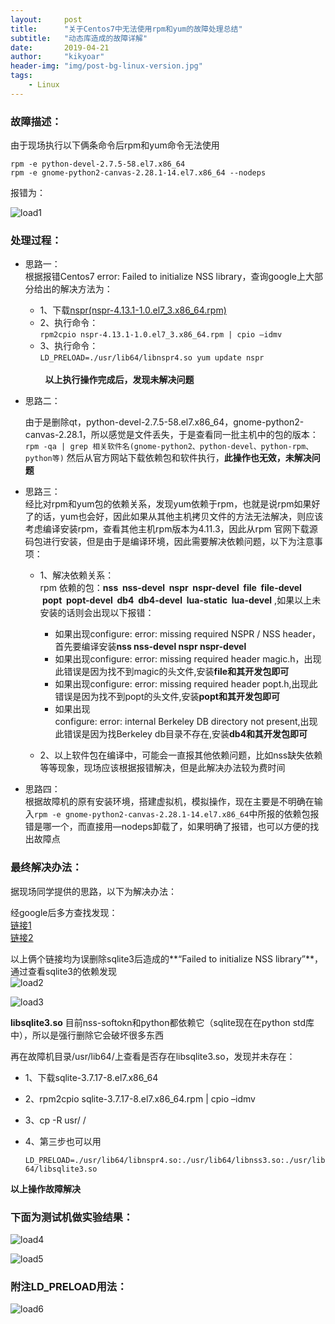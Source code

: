 ```yaml
---
layout:     post
title:      "关于Centos7中无法使用rpm和yum的故障处理总结"
subtitle:   "动态库造成的故障详解"
date:       2019-04-21
author:     "kikyoar"
header-img: "img/post-bg-linux-version.jpg"
tags:
    - Linux
---  
```



### 故障描述：
由于现场执行以下俩条命令后rpm和yum命令无法使用
	
	rpm -e python-devel-2.7.5-58.el7.x86_64
	rpm -e gnome-python2-canvas-2.28.1-14.el7.x86_64 --nodeps

报错为： 

![load1](http://kikyoar.com/img/load1.png)  

### 处理过程：

- 思路一：  
根据报错Centos7 error: Failed to initialize NSS library，查询google上大部分给出的解决方法为：
 
	- 1、下载[nspr(nspr-4.13.1-1.0.el7_3.x86_64.rpm)](http://mirror.centos.org/centos/7/os/x86_64/Packages/nspr-4.13.1-1.0.el7_3.x86_64.rpm)  
	- 2、执行命令：       	
			`rpm2cpio nspr-4.13.1-1.0.el7_3.x86_64.rpm | cpio –idmv`  
   - 3、执行命令：    
          `LD_PRELOAD=./usr/lib64/libnspr4.so yum update nspr`  
 
 	
 	**以上执行操作完成后，发现未解决问题**  

- 思路二：  

	由于是删除qt，python-devel-2.7.5-58.el7.x86_64，gnome-python2-canvas-2.28.1，所以感觉是文件丢失，于是查看同一批主机中的包的版本：    
`rpm -qa | grep 相关软件名(gnome-python2、python-devel、python-rpm、python等)`
然后从官方网站下载依赖包和软件执行，**此操作也无效，未解决问题**  

- 思路三：  
	经比对rpm和yum包的依赖关系，发现yum依赖于rpm，也就是说rpm如果好了的话，yum也会好，因此如果从其他主机拷贝文件的方法无法解决，则应该考虑编译安装rpm，查看其他主机rpm版本为4.11.3，因此从rpm 官网下载源码包进行安装，但是由于是编译环境，因此需要解决依赖问题，以下为注意事项：
	- 1、解决依赖关系：  
	rpm 依赖的包：**nss  nss-devel  nspr  nspr-devel  file  file-devel  popt  popt-devel  db4  db4-devel  lua-static  lua-devel** ,如果以上未安装的话则会出现以下报错：
		- 如果出现configure: error: missing required NSPR / NSS header，首先要编译安装**nss nss-devel nspr nspr-devel**
		- 如果出现configure: error: missing required header magic.h，出现此错误是因为找不到magic的头文件,安装**file和其开发包即可** 
		- 如果出现configure: error: missing required header popt.h,出现此错误是因为找不到popt的头文件,安装**popt和其开发包即可** 
		- 如果出现configure: error: internal Berkeley DB directory not present,出现此错误是因为找Berkeley db目录不存在,安装**db4和其开发包即可**   

	- 2、以上软件包在编译中，可能会一直报其他依赖问题，比如nss缺失依赖等等现象，现场应该根据报错解决，但是此解决办法较为费时间  

- 思路四：  
根据故障机的原有安装环境，搭建虚拟机，模拟操作，现在主要是不明确在输入`rpm -e gnome-python2-canvas-2.28.1-14.el7.x86_64`中所报的依赖包报错是哪一个，而直接用—nodeps卸载了，如果明确了报错，也可以方便的找出故障点  

### 最终解决办法：
据现场同学提供的思路，以下为解决办法：  

经google后多方查找发现：  
[链接1](https://blog.csdn.net/u011138447/article/details/78131429)    
[链接2](https://bugzilla.redhat.com/show_bug.cgi?id=1515890)    

以上俩个链接均为误删除sqlite3后造成的**“Failed to initialize NSS library”**，通过查看sqlite3的依赖发现  
![load2](http://kikyoar.com/img/load2.png)  

![load3](http://kikyoar.com/img/load3.png)  

**libsqlite3.so** 目前nss-softokn和python都依赖它（sqlite现在在python std库中），所以是强行删除它会破坏很多东西  

再在故障机目录/usr/lib64/上查看是否存在libsqlite3.so，发现并未存在：  

- 1、下载sqlite-3.7.17-8.el7.x86_64
- 2、rpm2cpio sqlite-3.7.17-8.el7.x86_64.rpm | cpio –idmv
- 3、cp  -R  usr/   /
- 4、第三步也可以用  

	`LD_PRELOAD=./usr/lib64/libnspr4.so:./usr/lib64/libnss3.so:./usr/lib64/libsqlite3.so`  

**以上操作故障解决**  

### 下面为测试机做实验结果：  
 
![load4](http://kikyoar.com/img/load4.png)

![load5](http://kikyoar.com/img/load5.png)  


### 附注LD_PRELOAD用法：  

![load6](http://kikyoar.com/img/load6.png) 



